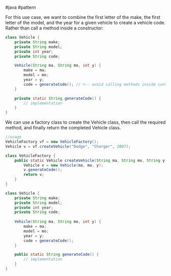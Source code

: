 #java #pattern

For this use case, we want to combine the first letter of the make, the first letter of the model, and the year for a given vehicle to create a vehicle code. Rather than call a method inside a constructor:

```java
class Vehicle {
	private String make;
	private String model;
	private int year;
	private String code;

	Vehicle(String ma, String mo, int y) {
		make = ma;
		model = mo;
		year = y;
		code = generateCode(); // <-- avoid calling methods inside constructor!
	}

	private static String generateCode() {
		// implementation
	}
}
```

We can use a factory class to create the Vehicle class, then call the required method, and finally return the completed Vehicle class.

```java
//usage
VehicleFactory vf = new VehicleFactory();
Vehicle v = vf.createVehicle("Dodge", "Charger", 2007);

class VehicleFactory {
	public static Vehicle createVehicle(String ma, String mo, String y) {
		Vehicle v = new Vehicle(ma, mo, y);
		v.generateCode();
		return v;
	}
}

class Vehicle {
	private String make;
	private String model;
	private int year;
	private String code;
	
	Vehicle(String ma, String mo, int y) {
		make = ma;
		model = mo;
		year = y;
		code = generateCode();
	}

	public static String generateCode() {
		// implementation
	}
}
```
